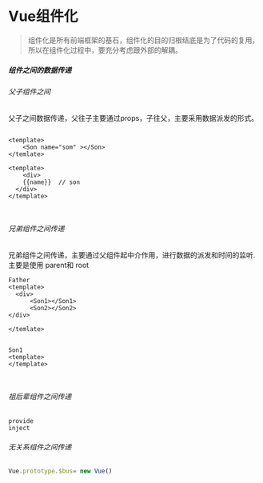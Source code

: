 # 							Vue组件化

> ​		组件化是所有前端框架的基石，组件化的目的归根结底是为了代码的复用，所以在组件化过程中，要充分考虑跟外部的解耦。

##### 组件之间的数据传递

###### 父子组件之间

父子之间数据传递，父往子主要通过props，子往父，主要采用数据派发的形式。

```vue

<template>
    <Son name="som" ></Son>
</temlate>

<template>
	<div>
    {{name}}  // son
  </div>
</template>



```

###### 兄弟组件之间传递

​		兄弟组件之间传递，主要通过父组件起中介作用，进行数据的派发和时间的监听.主要是使用  parent和   root

```vue
Father
<template>
  <div>
      <Son1></Son1>
      <Son2></Son2>
</div>

</temlate>


Son1
<template>
</template>



```

###### 祖后辈组件之间传递

```vue
provide
inject
```

###### 无关系组件之间传递

```javascript
Vue.prototype.$bus= new Vue()
```

